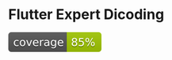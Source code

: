 <!-- # a199-flutter-expert-project -->
# Flutter Expert Dicoding

![Coverage](coverage_badge.svg?sanitize=true)